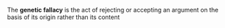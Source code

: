 The **genetic fallacy** is the act of rejecting or accepting an argument on the basis of its origin rather than its content